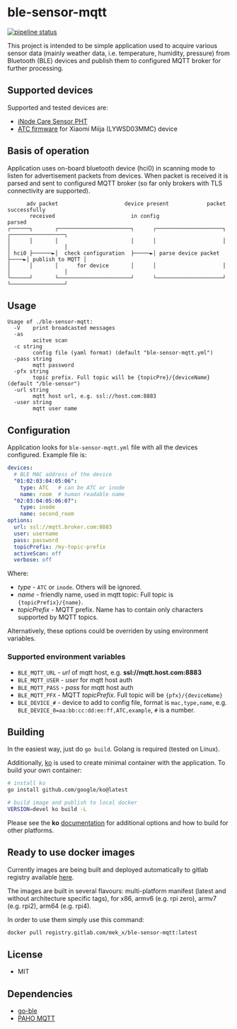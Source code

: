 # ble-sensor-mqtt

[![pipeline status](https://gitlab.com/mek_x/ble-sensor-mqtt/badges/master/pipeline.svg)](https://gitlab.com/mek_x/ble-sensor-mqtt/-/commits/master)

This project is intended to be simple application used to acquire various sensor data (mainly weather data, i.e. temperature, humidity, pressure)
from Bluetooth (BLE) devices and publish them to configured MQTT broker for further processing.

## Supported devices

Supported and tested devices are:

- [iNode Care Sensor PHT](https://inode.pl/iNode-Care-Sensor-PHT-p34)
- [ATC firmware](https://github.com/pvvx/ATC_MiThermometer) for Xiaomi Miija (LYWSD03MMC) device

## Basis of operation

Application uses on-board bluetooth device (hci0) in scanning mode to listen for advertisement packets from devices.
When packet is received it is parsed and sent to configured MQTT broker (so far only brokers with TLS connectivity are supported).

```
      adv packet                     device present            packet successfully
       received                        in config                     parsed
┌──────┐       ┌───────────────────────┐      ┌─────────────────────┐     ┌─────────────────┐
│      │       │                       │      │                     │     │                 │
│ hci0 ├──────►│  check configuration  ├─────►│ parse device packet ├────►│ publish to MQTT │
│      │       │      for device       │      │                     │     │                 │
└──────┘       └───────────────────────┘      └─────────────────────┘     └─────────────────┘
```

## Usage

```
Usage of ./ble-sensor-mqtt:
  -V    print broadcasted messages
  -as
        acitve scan
  -c string
        config file (yaml format) (default "ble-sensor-mqtt.yml")
  -pass string
        mqtt password
  -pfx string
        topic prefix. Full topic will be {topicPre}/{deviceName} (default "/ble-sensor")
  -url string
        mqtt host url, e.g. ssl://host.com:8883
  -user string
        mqtt user name
```

## Configuration

Application looks for `ble-sensor-mqtt.yml` file with all the devices configured. Example file is:

```yaml
devices:
  # BLE MAC address of the device
  "01:02:03:04:05:06":
    type: ATC   # can be ATC or inode
    name: room  # human readable name
  "02:03:04:05:06:07":
    type: inode
    name: second_room
options:
  url: ssl://mqtt.broker.com:8883
  user: username
  pass: password
  topicPrefix: /my-topic-prefix
  activeScan: off
  verbose: off
```

Where:

- _type_ - `ATC` or `inode`. Others will be ignored.
- _name_ - friendly name, used in mqtt topic: Full topic is `{topicPrefix}/{name}`.
- _topicPrefix_ - MQTT prefix. Name has to contain only characters supported by MQTT topics.

Alternatively, these options could be overriden by using environment variables.

### Supported environment variables

- `BLE_MQTT_URL` - _url_ of mqtt host, e.g. **ssl://mqtt.host.com:8883**
- `BLE_MQTT_USER` - _user_ for mqtt host auth
- `BLE_MQTT_PASS` - _pass_ for mqtt host auth
- `BLE_MQTT_PFX` - MQTT _topicPrefix_. Full topic will be `{pfx}/{deviceName}`
- `BLE_DEVICE_#` - device to add to config file, format is `mac,type,name`, e.g. `BLE_DEVICE_0=aa:bb:cc:dd:ee:ff,ATC,example`, `#` is a number.

## Building

In the easiest way, just do `go build`. Golang is required (tested on Linux).

Additionally, [ko](https://ko.build/install/) is used to create minimal container with the application. To build your own container:

```sh
# install ko
go install github.com/google/ko@latest

# build image and publish to local docker
VERSION=devel ko build -L
```

Please see the **ko** [documentation](https://ko.build/) for additional options and how to build for other platforms.

## Ready to use docker images

Currently images are being built and deployed automatically to gitlab
registry available [here](https://gitlab.com/mek_x/ble-sensor-mqtt/container_registry).

The images are built in several flavours: multi-platform manifest (latest and without architecture specific tags), for x86, armv6 (e.g. rpi zero), armv7 (e.g. rpi2), arm64 (e.g. rpi4).

In order to use them simply use this command:

```sh
docker pull registry.gitlab.com/mek_x/ble-sensor-mqtt:latest
```
## License

- MIT

## Dependencies

- [go-ble](https://github.com/go-ble/ble)
- [PAHO MQTT](github.com/eclipse/paho.mqtt.golang)
